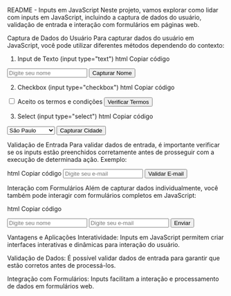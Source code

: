
README - Inputs em JavaScript
Neste projeto, vamos explorar como lidar com inputs em JavaScript, incluindo a captura de dados do usuário, validação de entrada e interação com formulários em páginas web.

Captura de Dados do Usuário
Para capturar dados do usuário em JavaScript, você pode utilizar diferentes métodos dependendo do contexto:

1. Input de Texto (input type="text")
html
Copiar código
<input type="text" id="nome" placeholder="Digite seu nome">
<button onclick="capturarNome()">Capturar Nome</button>

<script>
function capturarNome() {
    const nome = document.getElementById('nome').value;
    console.log('Nome capturado:', nome);
}
</script>
2. Checkbox (input type="checkbox")
html
Copiar código
<input type="checkbox" id="aceitoTermos">
<label for="aceitoTermos">Aceito os termos e condições</label>
<button onclick="verificarTermos()">Verificar Termos</button>

<script>
function verificarTermos() {
    const aceitoTermos = document.getElementById('aceitoTermos').checked;
    console.log('Termos aceitos:', aceitoTermos);
}
</script>
3. Select (input type="select")
html
Copiar código
<select id="cidade">
    <option value="SaoPaulo">São Paulo</option>
    <option value="RioDeJaneiro">Rio de Janeiro</option>
    <option value="BeloHorizonte">Belo Horizonte</option>
</select>
<button onclick="capturarCidade()">Capturar Cidade</button>

<script>
function capturarCidade() {
    const cidadeSelecionada = document.getElementById('cidade').value;
    console.log('Cidade selecionada:', cidadeSelecionada);
}
</script>
Validação de Entrada
Para validar dados de entrada, é importante verificar se os inputs estão preenchidos corretamente antes de prosseguir com a execução de determinada ação. Exemplo:

html
Copiar código
<input type="text" id="email" placeholder="Digite seu e-mail">
<button onclick="validarEmail()">Validar E-mail</button>

<script>
function validarEmail() {
    const email = document.getElementById('email').value;
    if (email.trim() === '') {
        alert('Por favor, preencha o e-mail.');
    } else if (!email.includes('@') || !email.includes('.')) {
        alert('E-mail inválido. Verifique o formato.');
    } else {
        console.log('E-mail válido:', email);
    }
}
</script>
Interação com Formulários
Além de capturar dados individualmente, você também pode interagir com formulários completos em JavaScript:

html
Copiar código
<form id="formulario">
    <input type="text" name="nome" placeholder="Digite seu nome">
    <input type="email" name="email" placeholder="Digite seu e-mail">
    <button type="submit">Enviar</button>
</form>

<script>
document.getElementById('formulario').addEventListener('submit', function(event) {
    event.preventDefault();
    const formData = new FormData(this);
    const dados = Object.fromEntries(formData.entries());
    console.log('Dados do formulário:', dados);
});
</script>
Vantagens e Aplicações
Interatividade: Inputs em JavaScript permitem criar interfaces interativas e dinâmicas para interação do usuário.

Validação de Dados: É possível validar dados de entrada para garantir que estão corretos antes de processá-los.

Integração com Formulários: Inputs facilitam a interação e processamento de dados em formulários web.